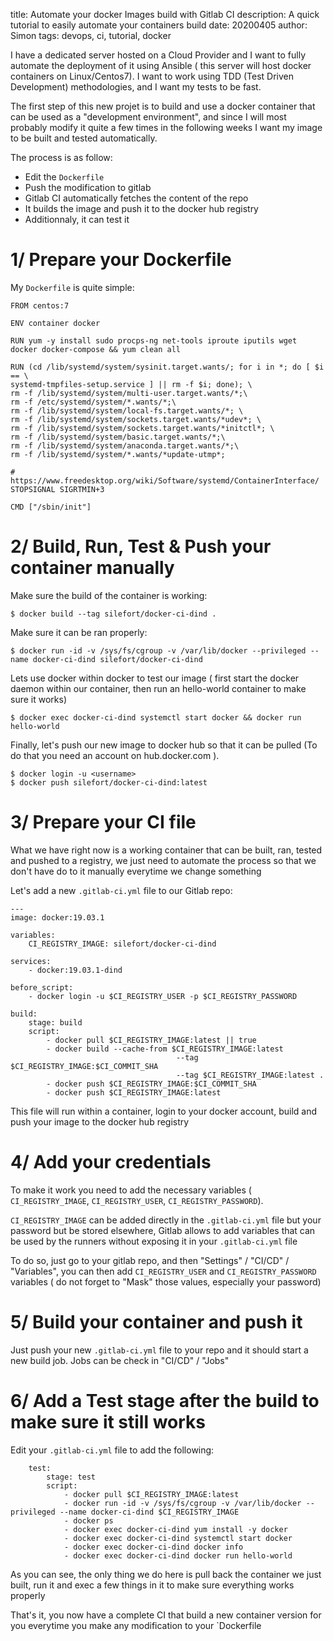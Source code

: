 title: Automate your docker Images build with Gitlab CI
description: A quick tutorial to easily automate your containers build
date: 20200405
author: Simon
tags: devops, ci, tutorial, docker

I have a dedicated server hosted on a Cloud Provider and I want to fully automate the deployment of it using Ansible ( this server will host docker containers on Linux/Centos7). I want to work using TDD (Test Driven Development) methodologies, and I want my tests to be fast.

The first step of this new projet is to build and use a docker container that can be used as a "development environment", and since I will most probably modify it quite a few times in the following weeks I want my image to be built and tested automatically.

The process is as follow:

* Edit the `Dockerfile`
* Push the modification to gitlab
* Gitlab CI automatically fetches the content of the repo
* It builds the image and push it to the docker hub registry
* Additionnaly, it can test it 

# 1/ Prepare your Dockerfile

My `Dockerfile` is quite simple:

    FROM centos:7

    ENV container docker

    RUN yum -y install sudo procps-ng net-tools iproute iputils wget docker docker-compose && yum clean all

    RUN (cd /lib/systemd/system/sysinit.target.wants/; for i in *; do [ $i == \
    systemd-tmpfiles-setup.service ] || rm -f $i; done); \
    rm -f /lib/systemd/system/multi-user.target.wants/*;\
    rm -f /etc/systemd/system/*.wants/*;\
    rm -f /lib/systemd/system/local-fs.target.wants/*; \
    rm -f /lib/systemd/system/sockets.target.wants/*udev*; \
    rm -f /lib/systemd/system/sockets.target.wants/*initctl*; \
    rm -f /lib/systemd/system/basic.target.wants/*;\
    rm -f /lib/systemd/system/anaconda.target.wants/*;\
    rm -f /lib/systemd/system/*.wants/*update-utmp*;

    # https://www.freedesktop.org/wiki/Software/systemd/ContainerInterface/
    STOPSIGNAL SIGRTMIN+3

    CMD ["/sbin/init"]

# 2/ Build, Run, Test & Push your container manually

Make sure the build of the container is working:

    $ docker build --tag silefort/docker-ci-dind .

Make sure it can be ran properly:

    $ docker run -id -v /sys/fs/cgroup -v /var/lib/docker --privileged --name docker-ci-dind silefort/docker-ci-dind

Lets use docker within docker to test our image ( first start the docker daemon within our container, then run an hello-world container to make sure it works)

    $ docker exec docker-ci-dind systemctl start docker && docker run hello-world

Finally, let's push our new image to docker hub so that it can be pulled (To do that you need an account on hub.docker.com ).

    $ docker login -u <username>
    $ docker push silefort/docker-ci-dind:latest

# 3/ Prepare your CI file

What we have right now is a working container that can be built, ran, tested and pushed to a registry, we just need to automate the process so that we don't have do to it manually everytime we change something

Let's add a new `.gitlab-ci.yml` file to our Gitlab repo:

	---
	image: docker:19.03.1

	variables:
		CI_REGISTRY_IMAGE: silefort/docker-ci-dind

	services:
		- docker:19.03.1-dind

	before_script:
		- docker login -u $CI_REGISTRY_USER -p $CI_REGISTRY_PASSWORD

	build:
		stage: build
		script:
			- docker pull $CI_REGISTRY_IMAGE:latest || true
			- docker build --cache-from $CI_REGISTRY_IMAGE:latest
										 --tag $CI_REGISTRY_IMAGE:$CI_COMMIT_SHA
										 --tag $CI_REGISTRY_IMAGE:latest .
			- docker push $CI_REGISTRY_IMAGE:$CI_COMMIT_SHA
			- docker push $CI_REGISTRY_IMAGE:latest


This file will run within a container, login to your docker account, build and push your image to the docker hub registry

# 4/ Add your credentials

To make it work you need to add the necessary variables ( `CI_REGISTRY_IMAGE`, `CI_REGISTRY_USER`, `CI_REGISTRY_PASSWORD`).

`CI_REGISTRY_IMAGE` can be added directly in the `.gitlab-ci.yml` file but your password but be stored elsewhere, Gitlab allows to add variables that can be used by the runners without exposing it in your `.gitlab-ci.yml` file

To do so, just go to your gitlab repo, and then "Settings" / "CI/CD" / "Variables", you can then add `CI_REGISTRY_USER` and `CI_REGISTRY_PASSWORD` variables ( do not forget to "Mask" those values, especially your password)

# 5/ Build your container and push it

Just push your new `.gitlab-ci.yml` file to your repo and it should start a new build job. Jobs can be check in "CI/CD" / "Jobs"

# 6/ Add a Test stage after the build to make sure it still works

Edit your `.gitlab-ci.yml` file to add the following:

		test:
			stage: test
			script:
				- docker pull $CI_REGISTRY_IMAGE:latest
				- docker run -id -v /sys/fs/cgroup -v /var/lib/docker --privileged --name docker-ci-dind $CI_REGISTRY_IMAGE
				- docker ps
				- docker exec docker-ci-dind yum install -y docker
				- docker exec docker-ci-dind systemctl start docker
				- docker exec docker-ci-dind docker info
				- docker exec docker-ci-dind docker run hello-world

As you can see, the only thing we do here is pull back the container we just built, run it and exec a few things in it to make sure everything works properly

That's it, you now have a complete CI that build a new container version for you everytime you make any modification to your `Dockerfile

